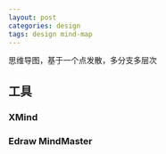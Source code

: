 ```yaml
---
layout: post
categories: design
tags: design mind-map
---
```


思维导图，基于一个点发散，多分支多层次

## 工具

### XMind

### Edraw MindMaster

